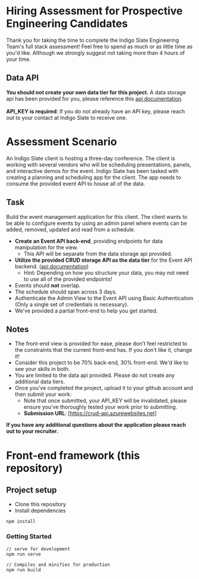 # Hiring Assessment for Prospective Engineering Candidates
Thank you for taking the time to complete the Indigo Slate Engineering Team's full stack assessment!
Feel free to spend as much or as little time as you'd like. Although we strongly suggest not taking more than 4 hours of your time.

## Data API
**You should not create your own data tier for this project.** A data storage api has been provided for you, please reference this [api documentation](api-doc/data-tier.md). \
\
**API_KEY is required**: If you do not already have an API key, please reach out to your contact at Indigo Slate to receive one.

# Assessment Scenario
An Indigo Slate client is hosting a three-day conference. The client is working with several vendors who will be scheduling presentations, panels, and interactive demos for the event. Indigo Slate has been tasked with creating a planning and scheduling app for the client. The app needs to consume the provided event API to house all of the data.

## Task
Build the event management application for this client. The client wants to be able to configure events by using an admin panel where events can be added, removed, updated and read from a schedule.
* **Create an Event API back-end**, providing endpoints for data manipulation for the view.
    * This API will be separate from the data storage api provided.
* **Utilize the provided CRUD storage API as the data tier** for the Event API backend. ([api documentation](api-doc/data-tier.md))
    * Hint: Depending on how you structure your data, you may not need to use all of the provided endpoints!
* Events should **not** overlap.
* The schedule should span across 3 days.
* Authenticate the Admin View to the Event API using Basic Authentication (Only a single set of credentials is necessary).
* We've provided a partial front-end to help you get started.

## Notes
* The front-end view is provided for ease, please don't feel restricted to the constraints that the current front-end has. If you don't like it, change it!
* Consider this project to be 70% back-end, 30% front-end. We'd like to see your skills in both.
* You are limited to the data api provided. Please do not create any additional data tiers.
* Once you've completed the project, upload it to your github account and then submit your work:
    * Note that once submitted, your API_KEY will be invalidated, please ensure you've thoroughly tested your work prior to submitting.
    * **Submission URL**: [https://crud-api.azurewebsites.net]

**If you have any additional questions about the application please reach out to your recruiter.**


# Front-end framework (this repository)

## Project setup
* Clone this repository
* Install dependencies
```
npm install
```
### Getting Started
```
// serve for development
npm run serve

// Compiles and minifies for production
npm run build
```
